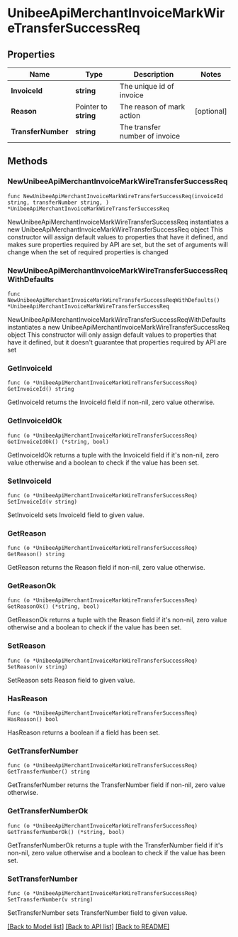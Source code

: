 # UnibeeApiMerchantInvoiceMarkWireTransferSuccessReq

## Properties

Name | Type | Description | Notes
------------ | ------------- | ------------- | -------------
**InvoiceId** | **string** | The unique id of invoice | 
**Reason** | Pointer to **string** | The reason of mark action | [optional] 
**TransferNumber** | **string** | The transfer number of invoice | 

## Methods

### NewUnibeeApiMerchantInvoiceMarkWireTransferSuccessReq

`func NewUnibeeApiMerchantInvoiceMarkWireTransferSuccessReq(invoiceId string, transferNumber string, ) *UnibeeApiMerchantInvoiceMarkWireTransferSuccessReq`

NewUnibeeApiMerchantInvoiceMarkWireTransferSuccessReq instantiates a new UnibeeApiMerchantInvoiceMarkWireTransferSuccessReq object
This constructor will assign default values to properties that have it defined,
and makes sure properties required by API are set, but the set of arguments
will change when the set of required properties is changed

### NewUnibeeApiMerchantInvoiceMarkWireTransferSuccessReqWithDefaults

`func NewUnibeeApiMerchantInvoiceMarkWireTransferSuccessReqWithDefaults() *UnibeeApiMerchantInvoiceMarkWireTransferSuccessReq`

NewUnibeeApiMerchantInvoiceMarkWireTransferSuccessReqWithDefaults instantiates a new UnibeeApiMerchantInvoiceMarkWireTransferSuccessReq object
This constructor will only assign default values to properties that have it defined,
but it doesn't guarantee that properties required by API are set

### GetInvoiceId

`func (o *UnibeeApiMerchantInvoiceMarkWireTransferSuccessReq) GetInvoiceId() string`

GetInvoiceId returns the InvoiceId field if non-nil, zero value otherwise.

### GetInvoiceIdOk

`func (o *UnibeeApiMerchantInvoiceMarkWireTransferSuccessReq) GetInvoiceIdOk() (*string, bool)`

GetInvoiceIdOk returns a tuple with the InvoiceId field if it's non-nil, zero value otherwise
and a boolean to check if the value has been set.

### SetInvoiceId

`func (o *UnibeeApiMerchantInvoiceMarkWireTransferSuccessReq) SetInvoiceId(v string)`

SetInvoiceId sets InvoiceId field to given value.


### GetReason

`func (o *UnibeeApiMerchantInvoiceMarkWireTransferSuccessReq) GetReason() string`

GetReason returns the Reason field if non-nil, zero value otherwise.

### GetReasonOk

`func (o *UnibeeApiMerchantInvoiceMarkWireTransferSuccessReq) GetReasonOk() (*string, bool)`

GetReasonOk returns a tuple with the Reason field if it's non-nil, zero value otherwise
and a boolean to check if the value has been set.

### SetReason

`func (o *UnibeeApiMerchantInvoiceMarkWireTransferSuccessReq) SetReason(v string)`

SetReason sets Reason field to given value.

### HasReason

`func (o *UnibeeApiMerchantInvoiceMarkWireTransferSuccessReq) HasReason() bool`

HasReason returns a boolean if a field has been set.

### GetTransferNumber

`func (o *UnibeeApiMerchantInvoiceMarkWireTransferSuccessReq) GetTransferNumber() string`

GetTransferNumber returns the TransferNumber field if non-nil, zero value otherwise.

### GetTransferNumberOk

`func (o *UnibeeApiMerchantInvoiceMarkWireTransferSuccessReq) GetTransferNumberOk() (*string, bool)`

GetTransferNumberOk returns a tuple with the TransferNumber field if it's non-nil, zero value otherwise
and a boolean to check if the value has been set.

### SetTransferNumber

`func (o *UnibeeApiMerchantInvoiceMarkWireTransferSuccessReq) SetTransferNumber(v string)`

SetTransferNumber sets TransferNumber field to given value.



[[Back to Model list]](../README.md#documentation-for-models) [[Back to API list]](../README.md#documentation-for-api-endpoints) [[Back to README]](../README.md)



